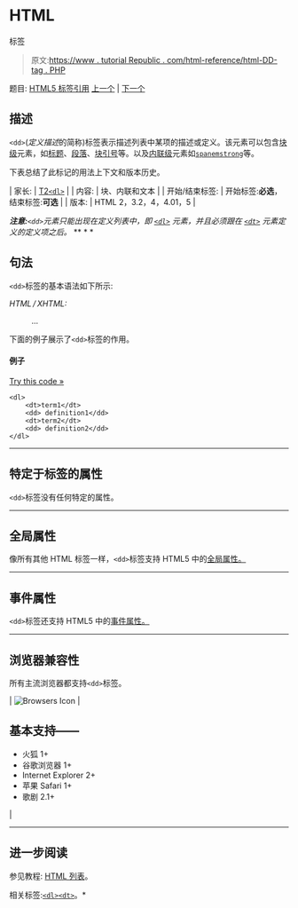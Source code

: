 # HTML

标签

> 原文:[https://www . tutorial Republic . com/html-reference/html-DD-tag . PHP](https://www.tutorialrepublic.com/html-reference/html-dd-tag.php)

题目: [HTML5 标签引用](html5-tags.php) [上一个](html5-datalist-tag.php) | [下一个](html-del-tag.php)

## 描述

`<dd>`(*定义描述*的简称)标签表示描述列表中某项的描述或定义。该元素可以包含[块级](../css-tutorial/css-visual-formatting.php#block-level)元素，如[标题](html-headings-tag.php)、[段落](html-p-tag.php)、[块引号](html-blockquote-tag.php)等。以及[内联级](../css-tutorial/css-visual-formatting.php#inline-level)元素如[`span`](html-span-tag.php)[`em`](html-em-tag.php)[`strong`](html-strong-tag.php)等。

下表总结了此标记的用法上下文和版本历史。

| 家长: | [T2`<dl>`](html-dl-tag.php) |
| 内容: | 块、内联和文本 |
| 开始/结束标签: | 开始标签:**必选**，结束标签:**可选** |
| 版本: | HTML 2，3.2，4，4.01，5 |

 ***注意:**`<dd>`元素只能出现在定义列表中，即 [`<dl>`](html-dl-tag.php) 元素，并且必须跟在 [`<dt>`](html-dt-tag.php) 元素定义的定义项之后。*  ** * *

## 句法

`<dd>`标签的基本语法如下所示:

*HTML / XHTML:* <dd> ... </dd>

下面的例子展示了`<dd>`标签的作用。

#### 例子

[Try this code »](../codelab.php?topic=html&file=dd-tag "Try this code using online Editor")

```
<dl>
    <dt>term1</dt>
    <dd> definition1</dd>
    <dt>term2</dt>
    <dd> definition2</dd>
</dl>
```

* * *

## 特定于标签的属性

`<dd>`标签没有任何特定的属性。

* * *

## 全局属性

像所有其他 HTML 标签一样，`<dd>`标签支持 HTML5 中的[全局属性。](html5-global-attributes.php)

* * *

## 事件属性

`<dd>`标签还支持 HTML5 中的[事件属性。](html5-event-attributes.php)

* * *

## 浏览器兼容性

所有主流浏览器都支持`<dd>`标签。

| ![Browsers Icon](../Images/e9331123c77668c1832e541c2fca1002.png) | 

## 基本支持——

*   火狐 1+
*   谷歌浏览器 1+
*   Internet Explorer 2+
*   苹果 Safari 1+
*   歌剧 2.1+

 |

* * *

## 进一步阅读

参见教程: [HTML 列表](../html-tutorial/html-lists.php)。

相关标签:[`<dl>`](html-dl-tag.php)[`<dt>`](html-dt-tag.php)。*